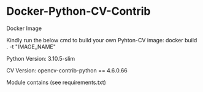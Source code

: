 # Docker-Python-CV-Contrib
 Docker Image

Kindly run the below cmd to build your own Pyhton-CV image:
docker build . -t "IMAGE_NAME"

Python Version:
3.10.5-slim

CV Version:
opencv-contrib-python == 4.6.0.66

Module contains (see requirements.txt)
